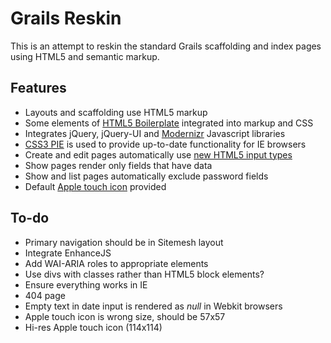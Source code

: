 # Grails Reskin

This is an attempt to reskin the standard Grails scaffolding and index pages using HTML5 and semantic markup.

## Features

* Layouts and scaffolding use HTML5 markup
* Some elements of [HTML5 Boilerplate][3] integrated into markup and CSS
* Integrates jQuery, jQuery-UI and [Modernizr][1] Javascript libraries
* [CSS3 PIE][2] is used to provide up-to-date functionality for IE browsers
* Create and edit pages automatically use [new HTML5 input types][4]
* Show pages render only fields that have data
* Show and list pages automatically exclude password fields
* Default [Apple touch icon][5] provided

## To-do

* Primary navigation should be in Sitemesh layout
* Integrate EnhanceJS
* Add WAI-ARIA roles to appropriate elements
* Use divs with classes rather than HTML5 block elements?
* Ensure everything works in IE
* 404 page
* Empty text in date input is rendered as _null_ in Webkit browsers
* Apple touch icon is wrong size, should be 57x57
* Hi-res Apple touch icon (114x114)

[1]:http://www.modernizr.com/
[2]:http://css3pie.com/
[3]:http://html5boilerplate.com/
[4]:http://www.456bereastreet.com/archive/201004/html5_input_types/
[5]:http://developer.apple.com/library/ios/#documentation/userexperience/conceptual/mobilehig/IconsImages/IconsImages.html